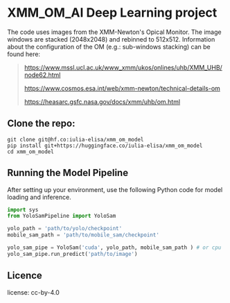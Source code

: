 # XMM_OM_AI Deep Learning project

The code uses images from the XMM-Newton's Opical Monitor. The image windows are stacked (2048x2048) and rebinned to 512x512.
Information about the configuration of the OM (e.g.: sub-windows stacking) can be found here: 


> https://www.mssl.ucl.ac.uk/www_xmm/ukos/onlines/uhb/XMM_UHB/node62.html
>
> https://www.cosmos.esa.int/web/xmm-newton/technical-details-om
>
> https://heasarc.gsfc.nasa.gov/docs/xmm/uhb/om.html
> 

## Clone the repo:

```
git clone git@hf.co:iulia-elisa/xmm_om_model
pip install git+https://huggingface.co/iulia-elisa/xmm_om_model
cd xmm_om_model
```

## Running the Model Pipeline

After setting up your environment, use the following Python code for model loading and inference.

```python
import sys
from YoloSamPipeline import YoloSam

yolo_path = 'path/to/yolo/checkpoint' 
mobile_sam_path = 'path/to/mobile_sam/checkpoint' 

yolo_sam_pipe = YoloSam('cuda', yolo_path, mobile_sam_path ) # or cpu
yolo_sam_pipe.run_predict('path/to/image')
```

## Licence 

license: cc-by-4.0

